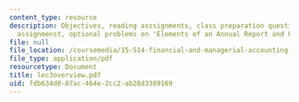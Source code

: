 ```yaml
---
content_type: resource
description: Objectives, reading asssignments, class preparation questions, graded
  assignmenst, optional problems on 'Elements of an Annual Report and Financial Ratios'.
file: null
file_location: /coursemedia/15-514-financial-and-managerial-accounting-summer-2003/fdb634d087ac464e2cc2ab28d3389169_lec3overview.pdf
file_type: application/pdf
resourcetype: Document
title: lec3overview.pdf
uid: fdb634d0-87ac-464e-2cc2-ab28d3389169
---
```

